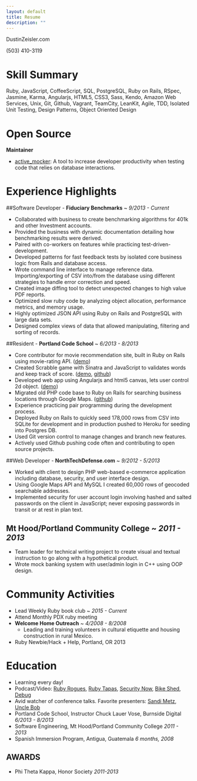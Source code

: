 ```yaml
---
layout: default
title: Resume
description: ""
---
```


DustinZeisler.com

(503) 410-3119

# Skill Summary

Ruby, JavaScript, CoffeeScript, SQL, PostgreSQL, Ruby on Rails, RSpec, Jasmine, Karma, Angularjs, HTML5, CSS3, Sass, Kendo, Amazon Web Services, Unix, Git, Github, Vagrant, TeamCity, LeanKit, Agile, TDD, Isolated Unit Testing, Design Patterns, Object Oriented Design

# Open Source
**Maintainer**

 * [active_mocker](https://github.com/zeisler/active_mocker): A tool to increase developer productivity when testing code that relies on database interactions.


# Experience Highlights

##Software Developer - **Fiduciary Benchmarks** ~ *9/2013 - Current*
* Collaborated with business to create benchmarking algorithms for 401k and other Investment accounts. 
* Provided the business with dynamic documentation detailing how benchmarking results were derived.
* Paired with co-workers on features while practicing test-driven-development.
* Developed patterns for fast feedback tests by isolated core business logic from Rails and database access.
* Wrote command line interface to manage reference data. Importing/exporting of CSV into/from the database using different strategies to handle error correction and speed.
* Created image diffing tool to detect unexpected changes to high value PDF reports.
* Optimized slow ruby code by analyzing object allocation, performance metrics, and memory usage.
* Highly optimized JSON API using Ruby on Rails and PostgreSQL with large data sets.
* Designed complex views of data that allowed manipulating, filtering and sorting of records.


##Resident - **Portland Code School** ~ *6/2013 - 8/2013*
* Core contributor for movie recommendation site, built in Ruby on Rails using movie-rating API. ([demo](http://critic-critic.herokuapp.com))
* Created Scrabble game with Sinatra and JavaScript to validates words and keep track of score. ([demo](http://scrabble-game.herokuapp.com), [github](https://Github.com/zeisler/scrabble))
* Developed web app using Angularjs and html5 canvas, lets user control 2d object. ([demo](http://Dustinzeisler.com/canvas_project))
* Migrated old PHP code base to Ruby on Rails for searching business locations through Google Maps. ([github](https://Github.com/zeisler/ffl_locator))
* Experience practicing pair programming during the development process.
* Deployed Ruby on Rails to quickly seed 178,000 rows from CSV into SQLite for development and in production pushed to Heroku for seeding into Postgres DB.
* Used Git version control to manage changes and branch new features.
* Actively used Github pushing code often and contributing to open source projects.


##Web Developer - **NorthTechDefense.com** ~ *9/2012 - 5/2013*
* Worked with client to design PHP web-based e-commerce application including database, security, and user interface design.
* Using Google Maps API and MySQL I created 60,000 rows of geocoded searchable addresses.
* Implemented security for user account login involving hashed and salted passwords on the client in JavaScript; never exposing passwords in transit or at rest in plan text.


## Mt Hood/Portland Community College ~ *2011 - 2013*
* Team leader for technical writing project to create visual and textual instruction to go along with a hypothetical product.
* Wrote mock banking system with user/admin login in C++ using OOP design.

# Community Activities
* Lead Weekly Ruby book club ~ *2015 - Current*
* Attend Monthly PDX ruby meeting
* **Welcome Home Outreach** ~ *4/2008 - 8/2008*
    * Leading and training volunteers in cultural etiquette and housing construction in rural Mexico.
* Ruby Newbie/Hack + Help, Portland, OR 2013


# Education

* Learning every day! 
* Podcast/Video: [Ruby Rogues](http://devchat.tv/ruby-rogues/), [Ruby Tapas](http://www.rubytapas.com), [Security Now](http://twit.tv/show/security-now), [Bike Shed](http://bikeshed.fm), [Debug](http://www.imore.com/debug)
* Avid watcher of conference talks. Favorite presenters: [Sandi Metz](http://confreaks.tv/presenters/sandi-metz), [Uncle Bob]( http://youtu.be/YX3iRjKj7C0 )
* Portland Code School, Instructor Chuck Lauer Vose, Burnside Digital    *6/2013 - 8/2013*
* Software Engineering, Mt Hood/Portland Community College *2011 - 2013*
* Spanish Immersion Program, Antigua, Guatemala *6 months, 2008*

## AWARDS

* Phi Theta Kappa, Honor Society *2011-2013*

